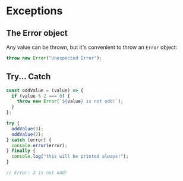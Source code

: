 # Exceptions

## The Error object

Any value can be thrown, but it's convenient to throw an `Error` object:

```javascript
throw new Error("Unexpected Error");
```

## Try... Catch

```javascript
const oddValue = (value) => {
  if (value % 2 === 0) {
    throw new Error(`${value} is not odd!`);
  }
};

try {
  oddValue(3);
  oddValue(2);
} catch (error) {
  console.error(error);
} finally {
  console.log("this will be printed always!");
}

// Error: 2 is not odd!
```

